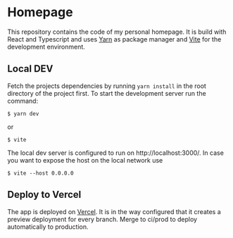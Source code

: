 # Homepage

This repository contains the code of my personal homepage. It is build with React and Typescript and uses [Yarn](https://yarnpkg.com/) as package manager and [Vite](https://vitejs.dev/) for the development environment.

## Local DEV

Fetch the projects dependencies by running `yarn install` in the root directory of the project first.
To start the development server run the command:

    $ yarn dev
or

    $ vite

The local dev server is configured to run on http://localhost:3000/. In case you want to expose the host on the local network use

    $ vite --host 0.0.0.0

## Deploy to Vercel

The app is deployed on [Vercel](https://vercel.com/). It is in the way configured that it creates a preview deployment for every branch. Merge to ci/prod to deploy automatically to production.
